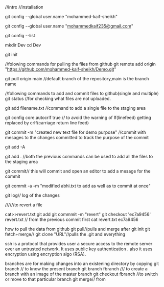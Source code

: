 //intro 
//installation


git config --global user.name "mohammed-kaif-sheikh"

git config --global user.name "mohammedkaif235@gmail.com"

git config --list

mkdir Dev
cd Dev

git init

//folowing commands for pulling the files from github
git remote add origin "https://github.com/mohammed-kaif-sheikh/Demo.git"

git pull origin main //default branch of the repository,main is the branch name


//following commands to add and commit files to github(single and multiple)
git status    //for checking  what files are not uploaded.

git add filename.txt //command to add a single file to the staging area 

git config core.autocrlf true // to avoid the warning of lf(linefeed) getting replaced by crlf(carriage return line feed)

git commit -m "created new text file for demo purpose" //commit with mesages to the changes committed to track the purpose of the commit

git  add -A 

git add . //both the previous commands can be used to add all the files to the staging area

git commit// this will commit and open an editor to add a mesage for the commit

 git commit -a -m "modified abhi.txt to add as well as to commit at once"

 git log// log of the changes
 

 //////to revert a file 

cat>>revert.txt
git add
git commmit -m "revert"
git checkout 'ec7a9456' revert.txt // from the previous commit first 
cat revert.txt
ec7a9456

how to pull the data from github
git pull//pulls and merge after git init 
git fetch+merge//
git clone "URL"//pulls the .git and everything

ssh is a protocol that provides user a secure access to the remote server over an untrusted network. It uses public key authentication . also it uses encryption using encryption algo (RSA).




branches are for making changes into an existening directory by copying 
git branch // to know the present branch
git branch fbranch /// to create a branch with an image of the master branch
git checkout fbranch //to switch or move to that particular branch
git merge// from 
